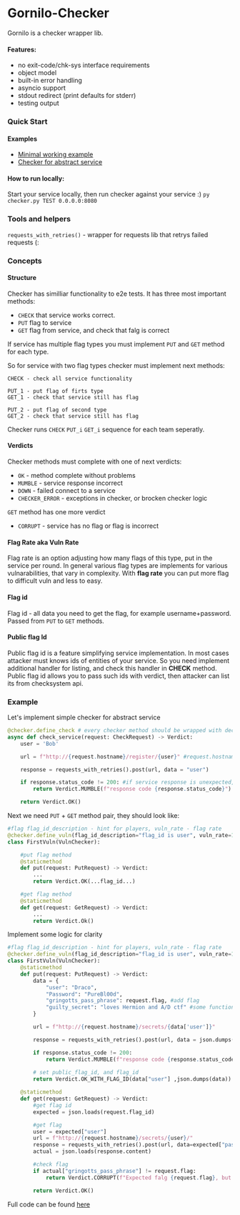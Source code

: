 # Gornilo-Checker

Gornilo is a checker wrapper lib.

#### Features:
- no exit-code/chk-sys interface requirements
- object model
- built-in error handling
- asyncio support
- stdout redirect (print defaults for stderr)
- testing output


### Quick Start
#### Examples
* [Minimal working example](https://github.com/HackerDom/Gornilo/blob/master/gornilo/examples/checker.py) 
* [Checker for abstract service](https://github.com/HackerDom/Gornilo/blob/master/gornilo/examples/abstract_checker.py)

#### How to run locally: 
Start your service locally, then run checker against your service :)
```py checker.py TEST 0.0.0.0:8080```


### Tools and helpers
`requests_with_retries()` - wrapper for requests lib that retrys failed requests (:
 

### Concepts
#### Structure
Checker has similliar functionality to e2e tests. It has three most important methods:
* `CHECK` that service works correct.
* `PUT` flag to service
* `GET` flag from service, and check that falg is correct

If service has multiple flag types you must implement `PUT` and `GET` method for each type.

So for service with two flag types checker must implement next methods:
```
CHECK - check all service functionality

PUT_1 - put flag of firts type
GET_1 - check that service still has flag

PUT_2 - put flag of second type
GET_2 - check that service still has flag
```
Checker runs `CHECK` `PUT_i` `GET_i` sequence for each team seperatly.

#### Verdicts
Checker methods must complete with one of next verdicts:
* `OK` - method complete without problems
* `MUMBLE` - service response incorrect
* `DOWN` - failed connect to a service
* `CHECKER_ERROR` - exceptions in checker, or brocken checker logic

`GET` method has one more verdict
* `CORRUPT` - service has no flag or flag is incorrect

#### Flag Rate aka Vuln Rate
Flag rate is an option adjusting how many flags of this type, put in the service per round. In general various flag types are implements for various vulnarabilities, that vary in complexity. With __flag rate__ you can put more flag to difficult vuln and less to easy.

#### Flag id
Flag id - all data you need to get the flag, for example username+password. Passed from `PUT` to `GET` methods. 

#### Public flag Id
Public flag id is a feature simplifying service implementation. In most cases attacker must knows ids of entities of your service. So you need implement additional handler for listing, and check this handler in __CHECK__ method. Public flag id allows you to pass such ids with verdict, then attacker can list its from checksystem api.

### Example
Let's implement simple checker for abstract service
```python
@checker.define_check # every checker method should be wrapped with decorator checker.define_...
async def check_service(request: CheckRequest) -> Verdict:
    user = 'Bob'

    url = f"http://{request.hostname}/register/{user}" #request.hostname - address of checking team's service in host:port format

    response = requests_with_retries().post(url, data = "user")

    if response.status_code != 200: #if service response is unexpected, return mumble
        return Verdict.MUMBLE(f"response code {response.status_code}") #add reason to verdict, it will be shown to the checking team

    return Verdict.OK()
```

Next we need `PUT` + `GET` method pair, they should look like:
```python
#flag flag_id_description - hint for players, vuln_rate - flag rate
@checker.define_vuln(flag_id_description="flag_id is user", vuln_rate=1)
class FirstVuln(VulnChecker):

    #put flag method
    @staticmethod
    def put(request: PutRequest) -> Verdict:
        ...
        return Verdict.OK(...flag_id...)

    #get flag method
    @staticmethod
    def get(request: GetRequest) -> Verdict:
        ...
        return Verdict.Ok()
```

Implement some logic for clarity

```python
#flag flag_id_description - hint for players, vuln_rate - flag rate
@checker.define_vuln(flag_id_description="flag_id is user", vuln_rate=1)
class FirstVuln(VulnChecker):
    @staticmethod
    def put(request: PutRequest) -> Verdict:
        data = {
            "user": "Draco",
            "Password": "PureBl00d",
            "gringotts_pass_phrase": request.flag, #add flag
            "guilty_secret": "loves Hermion and A/D ctf" #some functional data
        }

        url = f"http://{request.hostname}/secrets/{data['user']}"

        response = requests_with_retries().post(url, data = json.dumps(data))

        if response.status_code != 200:
            return Verdict.MUMBLE(f"response code {response.status_code}")
        
        # set public_flag_id, and flag_id
        return Verdict.OK_WITH_FLAG_ID(data["user"] ,json.dumps(data))  

    @staticmethod
    def get(request: GetRequest) -> Verdict:
        #get flag id
        expected = json.loads(request.flag_id) 

        #get flag
        user = expected["user"]
        url = f"http://{request.hostname}/secrets/{user}/"
        response = requests_with_retries().post(url, data=expected["password"])
        actual = json.loads(response.content)

        #check flag
        if actual["gringotts_pass_phrase"] != request.flag: 
            return Verdict.CORRUPT(f"Expected falg {request.flag}, but actual {actual['secret']}")

        return Verdict.OK()
```

Full code can be found [here](https://github.com/HackerDom/Gornilo/blob/master/gornilo/examples/abstract_checker.py)
